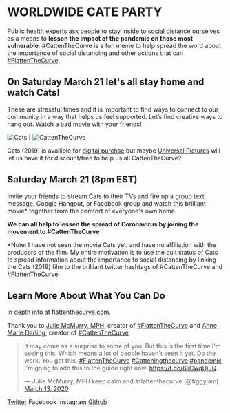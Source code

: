 # WORLDWIDE CATE PARTY
Public health experts ask people to stay inside to social distance ourselves as a means to **lesson the impact of the pandemic on those most vulnerable**. #CattenTheCurve is a fun meme to help spread the word about the importance of social distancing and other actions that can [#FlattenTheCurve](https://www.flattenthecurve.com/).

## On Saturday March 21 let's all stay home and watch Cats!

These are stressful times and it is important to find ways to connect to our community in a way that helps us feel supported. Let’s find creative ways to hang out. Watch a bad movie with your friends! 

![Cats](https://upload.wikimedia.org/wikipedia/en/thumb/c/cf/Cats_2019_poster.jpg/220px-Cats_2019_poster.jpg) | ![CattenTheCurve](https://pbs.twimg.com/media/ES3VTrgUMAAyEFp?format=jpg&name=small)

Cats (2019) is availible for [digital purchse](https://www.playbill.com/article/cats-movie-sets-digital-blu-ray-and-dvd-release-dates) but maybe [Universal Pictures](https://twitter.com/UniversalPics) will let us have it for discount/free to help us all CattenTheCurve?

## Saturday March 21 (8pm EST)
Invite your friends to stream Cats to their TVs and fire up a group text message, Google Hangout, or Facebook group and watch this brilliant movie* together from the comfort of everyone's own home.

**We can all help to lessen the spread of Coronavirus by joining the movement to #CattenTheCurve**

*Note: I have not seen the movie Cats yet, and have no affiliation with the producers of the film. My entire motivation is to use the cult status of Cats to spread information about the importance to social distancing by linking the Cats (2019) film to the brilliant twitter hashtags of #CattenTheCurve and #FlattenTheCurve

## Learn More About What You Can Do

In depth info at [flattenthecurve.com](https://www.flattenthecurve.com/).

Thank you to [Julie McMurry, MPH](https://twitter.com/figgyjam), creator of [#FlattenTheCurve](https://www.flattenthecurve.com/) and [Anne Marie Darling](https://twitter.com/amdar1ing), creator of [#CattenTheCurve](https://twitter.com/amdar1ing/status/1237880129575157760)

<blockquote class="twitter-tweet"><p lang="en" dir="ltr">It may come as a surprise to some of you. But this is the first time I&#39;m seeing this. Which means a lot of people haven&#39;t seen it yet. Do the work. You got this. <a href="https://twitter.com/hashtag/FlattenTheCurve?src=hash&amp;ref_src=twsrc%5Etfw">#FlattenTheCurve</a> <a href="https://twitter.com/hashtag/Catteningthecurve?src=hash&amp;ref_src=twsrc%5Etfw">#Catteningthecurve</a> <a href="https://twitter.com/hashtag/pandemic?src=hash&amp;ref_src=twsrc%5Etfw">#pandemic</a> I&#39;m going to add this to the guide right now. <a href="https://t.co/6liCwqUjuQ">https://t.co/6liCwqUjuQ</a></p>&mdash; Julie McMurry, MPH keep calm and #flattenthecurve (@figgyjam) <a href="https://twitter.com/figgyjam/status/1238301836676698112?ref_src=twsrc%5Etfw">March 13, 2020</a></blockquote>

[Twitter](https://twitter.com/CattenC)
Facebook
Instagram
[Github](https://github.com/npstorey/cattenthecurve)
